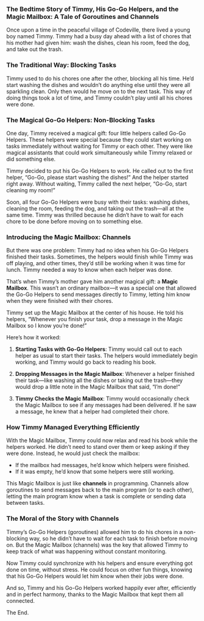 ### **The Bedtime Story of Timmy, His Go-Go Helpers, and the Magic Mailbox: A Tale of Goroutines and Channels**

Once upon a time in the peaceful village of Codeville, there lived a young boy named Timmy. Timmy had a busy day ahead with a list of chores that his mother had given him: wash the dishes, clean his room, feed the dog, and take out the trash.

### **The Traditional Way: Blocking Tasks**

Timmy used to do his chores one after the other, blocking all his time. He’d start washing the dishes and wouldn’t do anything else until they were all sparkling clean. Only then would he move on to the next task. This way of doing things took a lot of time, and Timmy couldn’t play until all his chores were done.

### **The Magical Go-Go Helpers: Non-Blocking Tasks**

One day, Timmy received a magical gift: four little helpers called Go-Go Helpers. These helpers were special because they could start working on tasks immediately without waiting for Timmy or each other. They were like magical assistants that could work simultaneously while Timmy relaxed or did something else.

Timmy decided to put his Go-Go Helpers to work. He called out to the first helper, “Go-Go, please start washing the dishes!” And the helper started right away. Without waiting, Timmy called the next helper, “Go-Go, start cleaning my room!” 

Soon, all four Go-Go Helpers were busy with their tasks: washing dishes, cleaning the room, feeding the dog, and taking out the trash—all at the same time. Timmy was thrilled because he didn’t have to wait for each chore to be done before moving on to something else.

### **Introducing the Magic Mailbox: Channels**

But there was one problem: Timmy had no idea when his Go-Go Helpers finished their tasks. Sometimes, the helpers would finish while Timmy was off playing, and other times, they’d still be working when it was time for lunch. Timmy needed a way to know when each helper was done.

That’s when Timmy’s mother gave him another magical gift: a **Magic Mailbox**. This wasn’t an ordinary mailbox—it was a special one that allowed the Go-Go Helpers to send messages directly to Timmy, letting him know when they were finished with their chores.

Timmy set up the Magic Mailbox at the center of his house. He told his helpers, “Whenever you finish your task, drop a message in the Magic Mailbox so I know you’re done!” 

Here’s how it worked: 

1. **Starting Tasks with Go-Go Helpers**: Timmy would call out to each helper as usual to start their tasks. The helpers would immediately begin working, and Timmy would go back to reading his book.

2. **Dropping Messages in the Magic Mailbox**: Whenever a helper finished their task—like washing all the dishes or taking out the trash—they would drop a little note in the Magic Mailbox that said, “I’m done!”

3. **Timmy Checks the Magic Mailbox**: Timmy would occasionally check the Magic Mailbox to see if any messages had been delivered. If he saw a message, he knew that a helper had completed their chore.

### **How Timmy Managed Everything Efficiently**

With the Magic Mailbox, Timmy could now relax and read his book while the helpers worked. He didn’t need to stand over them or keep asking if they were done. Instead, he would just check the mailbox:

- If the mailbox had messages, he’d know which helpers were finished.
- If it was empty, he’d know that some helpers were still working.

This Magic Mailbox is just like **channels** in programming. Channels allow goroutines to send messages back to the main program (or to each other), letting the main program know when a task is complete or sending data between tasks.

### **The Moral of the Story with Channels**

Timmy’s Go-Go Helpers (goroutines) allowed him to do his chores in a non-blocking way, so he didn’t have to wait for each task to finish before moving on. But the Magic Mailbox (channels) was the key that allowed Timmy to keep track of what was happening without constant monitoring. 

Now Timmy could synchronize with his helpers and ensure everything got done on time, without stress. He could focus on other fun things, knowing that his Go-Go Helpers would let him know when their jobs were done.

And so, Timmy and his Go-Go Helpers worked happily ever after, efficiently and in perfect harmony, thanks to the Magic Mailbox that kept them all connected.

The End.